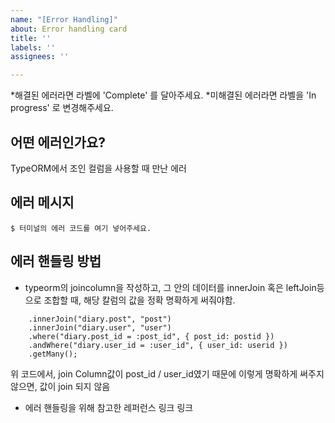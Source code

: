 ```yaml
---
name: "[Error Handling]"
about: Error handling card
title: ''
labels: ''
assignees: ''

---
```


*해결된 에러라면 라벨에 'Complete' 를 달아주세요.
*미해결된 에러라면 라벨을 'In progress' 로 변경해주세요.

## 어떤 에러인가요?
TypeORM에서 조인 컬럼을 사용할 때 만난 에러

## 에러 메시지
``` $ 터미널의 에러 코드를 여기 넣어주세요. ```

## 에러 핸들링 방법
* typeorm의 joincolumn을 작성하고, 그 안의 데이터를 innerJoin 혹은 leftJoin등으로 조합할 때, 해당 칼럼의 값을 정확 명확하게 써줘야함.
``` return this.createQueryBuilder("diary")
	.innerJoin("diary.post", "post")
	.innerJoin("diary.user", "user")
	.where("diary.post_id = :post_id", { post_id: postid })
	.andWhere("diary.user_id = :user_id", { user_id: userid })
	.getMany();
```
위 코드에서, join Column값이 post_id / user_id였기 때문에 이렇게 명확하게 써주지 않으면, 값이 join 되지 않음

* 에러 핸들링을 위해 참고한 레퍼런스 링크
링크
